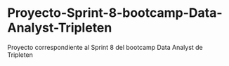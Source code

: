 # Proyecto-Sprint-8-bootcamp-Data-Analyst-Tripleten
Proyecto correspondiente al Sprint 8 del bootcamp Data Analyst de Tripleten
